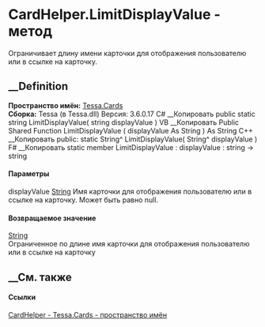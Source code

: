 # CardHelper.LimitDisplayValue - метод
Ограничивает длину имени карточки для отображения пользователю или в ссылке на
карточку.
## __Definition
 **Пространство имён:** [Tessa.Cards](N_Tessa_Cards.htm)  
 **Сборка:** Tessa (в Tessa.dll) Версия: 3.6.0.17
C# __Копировать
     public static string LimitDisplayValue(
    	string displayValue
    )
VB __Копировать
     Public Shared Function LimitDisplayValue ( 
    	displayValue As String
    ) As String
C++ __Копировать
     public:
    static String^ LimitDisplayValue(
    	String^ displayValue
    )
F# __Копировать
     static member LimitDisplayValue : 
            displayValue : string -> string 
#### Параметры
displayValue [String](https://learn.microsoft.com/dotnet/api/system.string)
     Имя карточки для отображения пользователю или в ссылке на карточку. Может быть равно null. 
#### Возвращаемое значение
[String](https://learn.microsoft.com/dotnet/api/system.string)  
Ограниченное по длине имя карточки для отображения пользователю или в ссылке
на карточку
##  __См. также
#### Ссылки
[CardHelper - ](T_Tessa_Cards_CardHelper.htm)
[Tessa.Cards - пространство имён](N_Tessa_Cards.htm)
